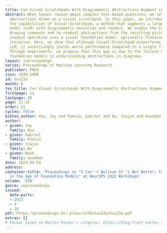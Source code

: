 ```yaml
---
title: Can Visual Scratchpads With Diagrammatic Abstractions Augment LLM Reasoning?
abstract: When humans reason about complex text-based questions, we leverage diagrammatic
  abstractions drawn on a visual scratchpad. In this paper, we introduce and explore
  the capabilities of Visual-Scratchpad, a method that augments a large language foundation
  model (LLM) with diagrammatic execution and readout. We enable the LLM to generate
  drawing commands and to readout abstractions from the resulting picture. The visual
  readout operation uses a visual foundation model, optionally finetuned with expert
  iteration. Here, we show that although Visual-Scratchpad outperforms an inference-only
  LLM, it surprisingly yields worse performance compared to a single finetuned LLM.
  Through experiments, we propose that this gap is due to the failure mode of vision
  foundation models in understanding abstractions in diagrams.
layout: inproceedings
series: Proceedings of Machine Learning Research
publisher: PMLR
issn: 2640-3498
id: hsu23a
month: 0
tex_title: Can Visual Scratchpads With Diagrammatic Abstractions Augment LLM Reasoning?
firstpage: 21
lastpage: 28
page: 21-28
order: 21
cycles: false
bibtex_author: Hsu, Joy and Poesia, Gabriel and Wu, Jiajun and Goodman, Noah
author:
- given: Joy
  family: Hsu
- given: Gabriel
  family: Poesia
- given: Jiajun
  family: Wu
- given: Noah
  family: Goodman
date: 2023-04-24
address:
container-title: 'Proceedings on "I Can''t Believe It''s Not Better: Failure  Modes
  in the Age of Foundation Models" at NeurIPS 2022 Workshops'
volume: '239'
genre: inproceedings
issued:
  date-parts:
  - 2023
  - 4
  - 24
pdf: https://proceedings.mlr.press/v239/hsu23a/hsu23a.pdf
extras: []
# Format based on Martin Fenner's citeproc: https://blog.front-matter.io/posts/citeproc-yaml-for-bibliographies/
---
```

